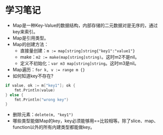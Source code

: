 # 学习笔记

* Map是一种Key-Value的数据结构，内部存储的二元数据对是无序的，通过key来索引。
* Map是引用类型。
* Map的创建方法：
    * 直接量创建：` m := map[string]string{"key1":"value1"} `
    * make：` m2 := make(map[string]string) `。这时m2不是nil。
    * 定义不初始化：` var m3 map[string]string `。这时m3是nil。
* Map遍历：` for k, v := range m {} `
* 如何知道key不存在?
```go
if value, ok := m["key1"]; ok {
    fmt.Println(value)
} else {
    fmt.Println("wrong key")
}
```

* 删除元素：` delete(m, "key1") `
* 哪些类型能做Map的key，key必须能够用==比较相等。除了slice、map、function以外的所有内建类型都能做key。